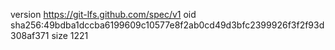 version https://git-lfs.github.com/spec/v1
oid sha256:49bdba1dccba6199609c10577e8f2ab0cd49d3bfc2399926f3f2f93d308af371
size 1221
